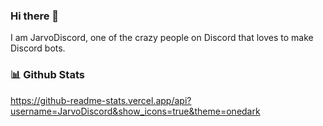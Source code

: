 ### Hi there 👋
I am JarvoDiscord, one of the crazy people on Discord that loves to make Discord bots.

### 📊 Github Stats
https://github-readme-stats.vercel.app/api?username=JarvoDiscord&show_icons=true&theme=onedark
